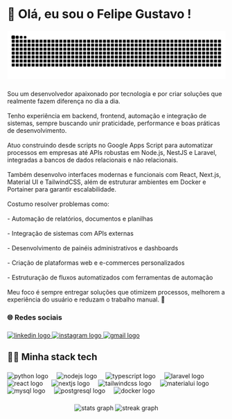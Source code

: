 <h1 align="left">👋 Olá, eu sou o Felipe Gustavo !</h1>

###

<img src="https://raw.githubusercontent.com/flpgustavo/flpgustavo/output/snake.svg" alt="Snake animation" />

###

<p align="left">Sou um desenvolvedor apaixonado por tecnologia e por criar soluções que realmente fazem diferença no dia a dia.<br><br>Tenho experiência em backend, frontend, automação e integração de sistemas, sempre buscando unir praticidade, performance e boas práticas de desenvolvimento.<br><br>Atuo construindo desde scripts no Google Apps Script para automatizar processos em empresas até APIs robustas em Node.js, NestJS e Laravel, integradas a bancos de dados relacionais e não relacionais.<br><br>Também desenvolvo interfaces modernas e funcionais com React, Next.js, Material UI e TailwindCSS, além de estruturar ambientes em Docker e Portainer para garantir escalabilidade.<br><br>Costumo resolver problemas como:<br><br>- Automação de relatórios, documentos e planilhas<br><br>- Integração de sistemas com APIs externas<br><br>- Desenvolvimento de painéis administrativos e dashboards<br><br>- Criação de plataformas web e e-commerces personalizados<br><br>- Estruturação de fluxos automatizados com ferramentas de automação<br><br>Meu foco é sempre entregar soluções que otimizem processos, melhorem a experiência do usuário e reduzam o trabalho manual. 🚀</p>

###

<h3 align="left">🌐 Redes sociais</h3>

###

<div align="left">
  <a href="https://www.linkedin.com/in/felipe-gustavo-f-8a2889140?lipi=urn%3Ali%3Apage%3Ad_flagship3_profile_view_base_contact_details%3BXrL4Gkj1Qdey6ywjZ9oBeA%3D%3D" target="_blank">
    <img src="https://raw.githubusercontent.com/maurodesouza/profile-readme-generator/master/src/assets/icons/social/linkedin/default.svg" width="52" height="40" alt="linkedin logo"  />
  </a>
  <a href="https://www.instagram.com/felipeg.013/" target="_blank">
    <img src="https://raw.githubusercontent.com/maurodesouza/profile-readme-generator/master/src/assets/icons/social/instagram/default.svg" width="52" height="40" alt="instagram logo"  />
  </a>
  <a href="feligust150@gmail.com" target="_blank">
    <img src="https://raw.githubusercontent.com/maurodesouza/profile-readme-generator/master/src/assets/icons/social/gmail/default.svg" width="52" height="40" alt="gmail logo"  />
  </a>
</div>

###

<h2 align="left">👩‍💻 Minha stack tech</h2>

###

<div align="left">
  <img src="https://skillicons.dev/icons?i=py" height="40" alt="python logo"  />
  <img width="12" />
  <img src="https://skillicons.dev/icons?i=nodejs" height="40" alt="nodejs logo"  />
  <img width="12" />
  <img src="https://skillicons.dev/icons?i=ts" height="40" alt="typescript logo"  />
  <img width="12" />
  <img src="https://cdn.jsdelivr.net/gh/devicons/devicon/icons/laravel/laravel-original.svg" height="40" alt="laravel logo"  />
  <img width="12" />
  <img src="https://skillicons.dev/icons?i=react" height="40" alt="react logo"  />
  <img width="12" />
  <img src="https://cdn.jsdelivr.net/gh/devicons/devicon/icons/nextjs/nextjs-original.svg" height="40" alt="nextjs logo"  />
  <img width="12" />
  <img src="https://skillicons.dev/icons?i=tailwind" height="40" alt="tailwindcss logo"  />
  <img width="12" />
  <img src="https://cdn.jsdelivr.net/gh/devicons/devicon/icons/materialui/materialui-original.svg" height="40" alt="materialui logo"  />
  <img width="12" />
  <img src="https://cdn.jsdelivr.net/gh/devicons/devicon/icons/mysql/mysql-original.svg" height="40" alt="mysql logo"  />
  <img width="12" />
  <img src="https://cdn.jsdelivr.net/gh/devicons/devicon/icons/postgresql/postgresql-original.svg" height="40" alt="postgresql logo"  />
  <img width="12" />
  <img src="https://skillicons.dev/icons?i=docker" height="40" alt="docker logo"  />
</div>

###

<div align="center">
  <div align="center">
  <img src="https://github-readme-stats.vercel.app/api?username=flpgustavo&hide_title=false&hide_rank=false&show_icons=true&include_all_commits=true&count_private=true&disable_animations=false&theme=dracula&locale=en&hide_border=false&order=1" height="150" alt="stats graph"  />
  <img src="https://streak-stats.demolab.com?user=flpgustavo&locale=en&mode=daily&theme=dracula&hide_border=false&border_radius=5&order=3" height="150" alt="streak graph"  />
</div>

</div>
